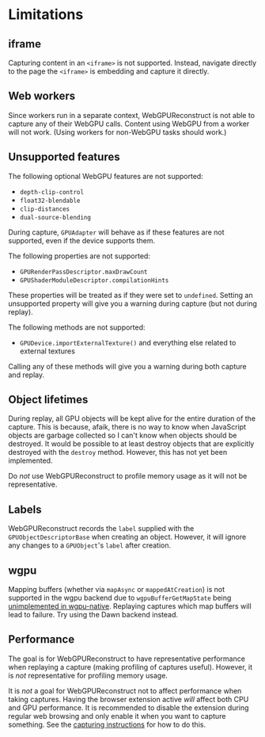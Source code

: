 # Limitations

## iframe
Capturing content in an `<iframe>` is not supported. Instead, navigate directly to the page the `<iframe>` is embedding and capture it directly.

## Web workers
Since workers run in a separate context, WebGPUReconstruct is not able to capture any of their WebGPU calls. Content using WebGPU from a worker will not work. (Using workers for non-WebGPU tasks should work.)

## Unsupported features
The following optional WebGPU features are not supported:
- `depth-clip-control`
- `float32-blendable`
- `clip-distances`
- `dual-source-blending`

During capture, `GPUAdapter` will behave as if these features are not supported, even if the device supports them.

The following properties are not supported:
- `GPURenderPassDescriptor.maxDrawCount`
- `GPUShaderModuleDescriptor.compilationHints`

These properties will be treated as if they were set to `undefined`. Setting an unsupported property will give you a warning during capture (but not during replay).

The following methods are not supported:
- `GPUDevice.importExternalTexture()` and everything else related to external textures

Calling any of these methods will give you a warning during both capture and replay.

## Object lifetimes
During replay, all GPU objects will be kept alive for the entire duration of the capture. This is because, afaik, there is no way to know when JavaScript objects are garbage collected so I can't know when objects should be destroyed. It would be possible to at least destroy objects that are explicitly destroyed with the `destroy` method. However, this has not yet been implemented.

Do *not* use WebGPUReconstruct to profile memory usage as it will not be representative.

## Labels
WebGPUReconstruct records the `label` supplied with the `GPUObjectDescriptorBase` when creating an object. However, it will ignore any changes to a `GPUObject`'s `label` after creation.

## wgpu
Mapping buffers (whether via `mapAsync` or `mappedAtCreation`) is not supported in the wgpu backend due to `wgpuBufferGetMapState` being [unimplemented in wgpu-native](https://github.com/gfx-rs/wgpu-native/issues/400). Replaying captures which map buffers will lead to failure. Try using the Dawn backend instead.

## Performance
The goal is for WebGPUReconstruct to have representative performance when replaying a capture (making profiling of captures useful). However, it is *not* representative for profiling memory usage.

It is *not* a goal for WebGPUReconstruct not to affect performance when taking captures. Having the browser extension active *will* affect both CPU and GPU performance. It is recommended to disable the extension during regular web browsing and only enable it when you want to capture something. See the [capturing instructions](CAPTURING.md) for how to do this.